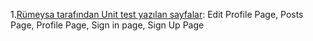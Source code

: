 1.[Rümeysa tarafından Unit test yazılan sayfalar](mobil\frontend\test): Edit Profile Page, Posts Page, Profile Page, Sign in page, Sign Up Page